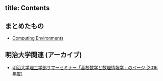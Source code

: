 title: Contents
---
## まとめたもの
  * [Computing Environments](./environments.html)

## 明治大学関連 (アーカイブ)
  * [明治大学理工学部サマーセミナー「高校数学と数理情報学」のページ (2016年度)](../summer2016/)
